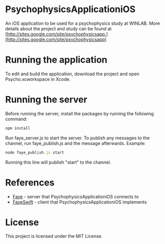 # PsychophysicsApplicationiOS

An iOS application to be used for a psychophysics study at WINLAB. 
More details about the project and study can be found at [http://sites.google.com/site/psychophysicsapp.](http://sites.google.com/site/psychophysicsapp)

# Running the application

To edit and build the application, download the project and open Psycho.xcworkspace in Xcode. 

# Running the server

Before running the server, install the packages by running the following command: 
```javascript
npm install
```
Run faye_server.js to start the server. To publish any messages to the channel, run faye_publish.js and the message afterwards. 
Example: 
```javascript
node faye_publish.js start
```
Running this line will publish "start" to the channel.

# References 

* [Faye](https://github.com/faye/faye) - server that PsychophysicsApplicationiOS connects to
* [FayeSwift](https://github.com/hamin/FayeSwift) - client that PsychophysicsApplicationiOS implements

# License

This project is licensed under the MIT License.
